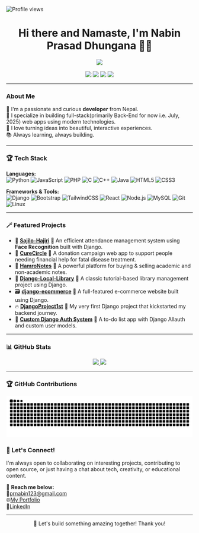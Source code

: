 ![Profile views](https://hits.seeyoufarm.com/api/count/incr/badge.svg?url=github.com/NabinPrasadDhungana)

<h1 align="center">Hi there and Namaste, I'm Nabin Prasad Dhungana 🤯🤓</h1>

<p align="center">
  <img src="https://readme-typing-svg.herokuapp.com/?lines=Passionate+Fullstack+Developer;Lifelon..." />
</p>

<p align="center">
  <a href="https://github.com/nabinprasaddhungana"><img src="https://img.shields.io/github/followers/nabinprasaddhungana?label=Follow&style=social"></a>
  <a href="mailto:prnabin123@gmail.com"><img src="https://img.shields.io/badge/email-prnabin123%40gmail.com-red?style=flat-square&logo=gmail"></a>
  <a href="https://www.linkedin.com/in/nabin-prasad-dhungana/"><img src="https://img.shields.io/badge/LinkedIn-nabin--prasad--dhungana-blue?style=flat-square&logo=linkedin"></a>
  <a href="https://x.com/NabinPrasadDhu1"><img src="https://img.shields.io/badge/Twitter-@NabinPrasadDhu1-1DA1F2?style=flat-square&logo=twitter"></a>
  <!-- https://komarev.com/ghpvc/?username=NabinPrasadDhungana -->
</p>

---

### About Me

🤩 I'm a passionate and curious **developer** from Nepal.  
🤖 I specialize in building full-stack(primarily Back-End for now i.e. July, 2025) web apps using modern technologies.  
🧠 I love turning ideas into beautiful, interactive experiences.  
📚 Always learning, always building.

---

### 🏆 Tech Stack

**Languages:**  
![Python](https://img.shields.io/badge/Python-3776AB?style=flat&logo=python&logoColor=white)
![JavaScript](https://img.shields.io/badge/JavaScript-F7DF1E?style=flat&logo=javascript&logoColor=black)
![PHP](https://img.shields.io/badge/PHP-777BB4?style=flat&logo=php&logoColor=white)
![C](https://img.shields.io/badge/C-00599C?style=flat&logo=c&logoColor=white)
![C++](https://img.shields.io/badge/C++-00599C?style=flat&logo=c%2B%2B&logoColor=white)
![Java](https://img.shields.io/badge/Java-ED8B00?style=flat&logo=openjdk&logoColor=white)
![HTML5](https://img.shields.io/badge/HTML5-E34F26?style=flat&logo=html5&logoColor=white)
![CSS3](https://img.shields.io/badge/CSS3-1572B6?style=flat&logo=css3)

**Frameworks & Tools:**  
![Django](https://img.shields.io/badge/Django-092E20?style=flat&logo=django)
![Bootstrap](https://img.shields.io/badge/Bootstrap-563D7C?style=flat&logo=bootstrap)
![TailwindCSS](https://img.shields.io/badge/Tailwind_CSS-38B2AC?style=flat&logo=tailwind-css)
![React](https://img.shields.io/badge/React-20232A?style=flat&logo=react)
![Node.js](https://img.shields.io/badge/Node.js-339933?style=flat&logo=nodedotjs)
![MySQL](https://img.shields.io/badge/MySQL-005C84?style=flat&logo=mysql)
![Git](https://img.shields.io/badge/Git-F05032?style=flat&logo=git)
![Linux](https://img.shields.io/badge/Linux-FCC624?style=flat&logo=linux&logoColor=black)

---

### 🪄 Featured Projects

- 🧠 [**Sajilo-Hajiri**](https://github.com/NabinPrasadDhungana/Sajilo-Hajiri) 📝 An efficient attendance management system using **Face Recognition** built with Django.
- 🐍 [**CureCircle**](https://github.com/hemrajpant69/CureCircle) 📝 A donation campaign web app to support people needing financial help for fatal disease treatment.
- 🛒 [**HamroNotes**](https://github.com/NabinPrasadDhungana/HamroNotes) 📝 A powerful platform for buying & selling academic and non-academic notes.
- 🦾 [**Django-Local-Library**](https://github.com/NabinPrasadDhungana/Django-Local-Library) 📝 A classic tutorial-based library management project using Django.
- 🗃️ [**django-ecommerce**](https://github.com/NabinPrasadDhungana/django-ecommerce) 📝 A full-featured e-commerce website built using Django.
- 🔥 [**DjangoProject1st**](https://github.com/NabinPrasadDhungana/DjangoProject1st) 📝 My very first Django project that kickstarted my backend journey.
- 📝 [**Custom Django Auth System**](https://github.com/NabinPrasadDhungana/todo_list_project) 📝 A to-do list app with Django Allauth and custom user models.

---

### 📊 GitHub Stats
<a href="https://nabinprasaddhungana.com.np">
  <p align="center">
    <img src="https://github-readme-stats.vercel.app/api?username=nabinprasaddhungana&show_icons=true&theme=tokyonight" width="47%"/>
    <img src="https://github-readme-streak-stats.herokuapp.com/?user=nabinprasadddhungana&theme=tokyonight" width="47%"/>
  </p>
</a>

---

### 🏆 GitHub Contributions

<a href="https://nabinprasaddhungana.com.np">
  <p align="center">
    <img src="https://raw.githubusercontent.com/nabinprasaddhungana/nabinprasaddhungana/output/github-contribution-grid-snake-dark.svg" alt="Snake animation" />
  </p>
</a>


### 💬 Let's Connect!

I'm always open to collaborating on interesting projects, contributing to open source, or just having a chat about tech, creativity, or educational content.

🤝 **Reach me below:**  
📧[prnabin123@gmail.com](mailto:prnabin123@gmail.com)   
🌐[My Portfolio](https://nabinprasaddhungana.com.np)  
🔗[LinkedIn](https://www.linkedin.com/in/nabin-prasad-dhungana/)

---

<p align="center">
  🙏 Let's build something amazing together! Thank you!
</p>
